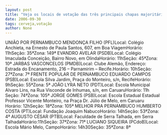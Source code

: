 ```yaml
---
layout: post
title: "Veja os locais de votação das três principais chapas majoritárias"
date: 2006-09-30
tags: cerveja,votação
author: None
---
```


UNIÃO POR PERNAMBUCO
MENDONÇA FILHO (PFL)Local: Colégio Anchieta, na Ernesto de Paula Santos, 607, em Boa ViagemHorário: 11hSeção: 35ªZona: 149ª
EVANDRO AVELAR (PSDB)Local: Colégio Imaculada Conceição, Bairro Novo, em OlindaHorário: 11hSeção: 45ªZona: 10ª 
JARBAS VASCONCELOS (PMDB)Local: Clube Alemão, Endereço: Estrada do Encanamento, 216 – Parnamirim – Recife.Horário: 10hSeção: 27ªZona: 7ª 
FRENTE POPULAR DE PERNAMBUCO
EDUARDO CAMPOS (PSB)Local: Escola Silva Jardim, Praça do Monteiro, s/n, RecifeHorário: 9hSeção: 55ªZona: 5ª
JOÃO LYRA NETO (PDT)Local: Escola Municipal Alvaro Lins, na Rua Visconde de Inhumas, s/n, em CaruaruHorário: 11h Seção: 74ªZona: 105ª
JORGE GOMES (PSB)Local: Escola Estadual Estadual Professor Vicente Monteiro, na Praça Dr. Júlio de Melo, em Caruaru Horário: 12hSeção: 18ªZona: 105ª 
MELHOR PRA PERNAMBUCO
HUMBERTO COSTA (PT)Local: Fundação Joaquim NabucoHorário: 14hSeção: 53ªZona: 4ª
AUGUSTO CÉSAR (PTB)Local: Faculdade de Serra Talhada, em Serra TalhadaHorário:11hSeção: 37ªZona: 71ª
LUCIANO SIQUEIRA (PCdoB)Local: Escola Mário Melo, CampoHorário: 14h30Seção: 35ªZona: 8ª 